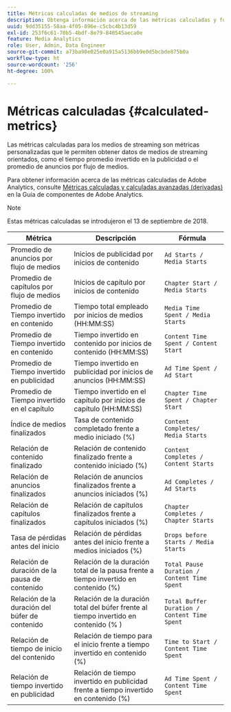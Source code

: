 ```yaml
---
title: Métricas calculadas de medios de streaming
description: Obtenga información acerca de las métricas calculadas y fórmulas de métricas de medios de streaming de Adobe.
uuid: 9dd35155-58aa-4f05-896e-c5cbc4b13d59
exl-id: 253f6c61-70b5-4bdf-8e79-840545aeca0e
feature: Media Analytics
role: User, Admin, Data Engineer
source-git-commit: a73ba98e025e0a915a5136bb9e0d5bcbde875b0a
workflow-type: ht
source-wordcount: '256'
ht-degree: 100%

---
```


# Métricas calculadas {#calculated-metrics}

Las métricas calculadas para los medios de streaming son métricas personalizadas que le permiten obtener datos de medios de streaming orientados, como el tiempo promedio invertido en la publicidad o el promedio de anuncios por flujo de medios.

Para obtener información acerca de las métricas calculadas de Adobe Analytics, consulte [Métricas calculadas y calculadas avanzadas (derivadas)](https://experienceleague.adobe.com/docs/analytics/components/calculated-metrics/cm-overview.html?lang=es) en la Guía de componentes de Adobe Analytics.

>[!NOTE]
>
>Estas métricas calculadas se introdujeron el 13 de septiembre de 2018.

| Métrica | Descripción | Fórmula |
|---|---|---|
| Promedio de anuncios por flujo de medios | Inicios de publicidad por inicios de contenido | `Ad Starts / Media Starts` |
| Promedio de capítulos por flujo de medios | Inicios de capítulo por inicios de contenido | `Chapter Start / Media Starts` |
| Promedio de Tiempo invertido en contenido | Tiempo total empleado por inicios de medios (HH:MM:SS) | `Media Time Spent / Media Starts` |
| Promedio de Tiempo invertido en contenido | Tiempo invertido en contenido por inicios de contenido (HH:MM:SS) | `Content Time Spent / Content Start` |
| Promedio de Tiempo invertido en publicidad | Tiempo invertido en publicidad por inicios de anuncios (HH:MM:SS) | `Ad Time Spent / Ad Start` |
| Promedio de Tiempo invertido en el capítulo | Tiempo invertido en el capítulo por inicios de capítulo (HH:MM:SS) | `Chapter Time Spent / Chapter Start` |
| Índice de medios finalizados | Tasa de contenido completado frente a medio iniciado (%) | `Content Completes/ Media Starts` |
| Relación de contenido finalizado | Relación de contenido finalizado frente a contenido iniciado (%) | `Content Completes / Content Starts` |
| Relación de anuncios finalizados | Relación de anuncios finalizados frente a anuncios iniciados (%) | `Ad Completes / Ad Starts` |
| Relación de capítulos finalizados | Relación de capítulos finalizados frente a capítulos iniciados (%) | `Chapter Completes / Chapter Starts` |
| Tasa de pérdidas antes del inicio | Relación de pérdidas antes del inicio frente a medios iniciados (%) | `Drops before Starts / Media Starts` |
| Relación de duración de la pausa de contenido | Relación de la duración total de la pausa frente a tiempo invertido en contenido (%) | `Total Pause Duration / Content Time Spent` |
| Relación de la duración del búfer de contenido | Relación de la duración total del búfer frente al tiempo invertido en contenido (% ) | `Total Buffer Duration / Content Time Spent` |
| Relación de tiempo de inicio del contenido | Relación de tiempo para el inicio frente a tiempo invertido en contenido (%) | `Time to Start / Content Time Spent` |
| Relación de tiempo invertido en publicidad | Relación de tiempo invertido en publicidad frente a tiempo invertido en contenido (%) | `Ad Time Spent / Content Time Spent` |
